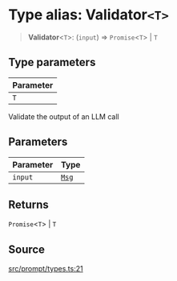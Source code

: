 # Type alias: Validator`<T>`

> **Validator**\<`T`\>: (`input`) => `Promise`\<`T`\> \| `T`

## Type parameters

| Parameter |
| :------ |
| `T` |

Validate the output of an LLM call

## Parameters

| Parameter | Type |
| :------ | :------ |
| `input` | [`Msg`](../interfaces/Msg.md) |

## Returns

`Promise`\<`T`\> \| `T`

## Source

[src/prompt/types.ts:21](https://github.com/dexaai/llm-tools/blob/2a387dc/src/prompt/types.ts#L21)
